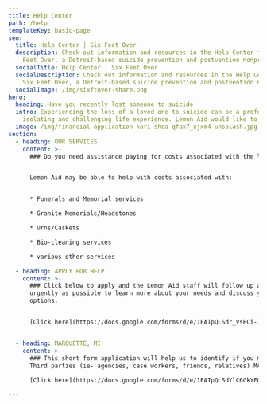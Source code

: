 ```yaml
---
title: Help Center
path: /help
templateKey: basic-page
seo:
  title: Help Center | Six Feet Over
  description: Check out information and resources in the Help Center from Six
    Feet Over, a Detroit-based suicide prevention and postvention nonprofit.
  socialTitle: Help Center | Six Feet Over
  socialDescription: Check out information and resources in the Help Center from
    Six Feet Over, a Detroit-based suicide prevention and postvention nonprofit.
  socialImage: /img/sixftover-share.png
hero:
  heading: Have you recently lost someone to suicide
  intro: Experiencing the loss of a loved one to suicide can be a profoundly
    isolating and challenging life experience. Lemon Aid would like to help.
  image: /img/financial-application-kari-shea-qfax7_xjxm4-unsplash.jpg
section:
  - heading: OUR SERVICES
    content: >-
      ### Do you need assistance paying for costs associated with the loss of your loved one to suicide, or need emotional and resource support in Michigan?


      Lemon Aid may be able to help with costs associated with:


      * Funerals and Memorial services

      * Granite Memorials/Headstones

      * Urns/Caskets

      * Bio-cleaning services

      * various other services

  - heading: APPLY FOR HELP
    content: >-
      ### Click below to apply and the Lemon Aid staff will follow up as
      urgently as possible to learn more about your needs and discuss your
      options.


      [Click here](https://docs.google.com/forms/d/e/1FAIpQLSdr_VsPCi-I_0CnsqinUwi05W0yQ4X0O6yRacKpU7gQhGj1QQ/viewform)


  - heading: MARQUETTE, MI
    content: >-
      ### This short form application will help us to identify if you may qualify for our Lemon Aid Program in Marquette County, Michigan.
      Third parties (ie- agencies, case workers, friends, relatives) MAY fill out the form on behalf of a family.
      
      [Click here](https://docs.google.com/forms/d/e/1FAIpQLSdYlC6GkYFQAalg9dviGP16cDma2P5qp738MCXqUC7BqWyyXA/viewform)

---
```

